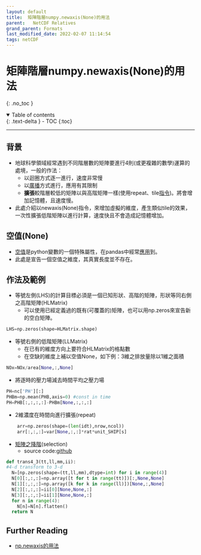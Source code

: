 ```yaml
---
layout: default
title:  矩陣階層numpy.newaxis(None)的用法
parent:   NetCDF Relatives
grand_parent: Formats
last_modified_date: 2022-02-07 11:14:54
tags: netCDF
---
```

# 矩陣階層numpy.newaxis(None)的用法
{: .no_toc }

<details open markdown="block">
  <summary>
    Table of contents
  </summary>
  {: .text-delta }
- TOC
{:toc}
</details>

---
## 背景
- 地球科學領域經常遇到不同階層數的矩陣要進行4則(或更複雜的數學)運算的處境，一般的作法：
  - 以迴圈方式逐一進行，速度非常慢
  - 以[廣播](https://www.w3help.cc/a/202108/607444.html)方式進行，應用有其限制
  - **擴張**較階層較低的矩陣以與高階矩陣一樣(使用repeat、tile[指令](https://www.itread01.com/content/1546505845.html))。將會增加記憶體，且速度慢。
- 此處介紹以newaxis(None)指令，來增加虛擬的維度，產生類似tile的效果，一次性擴張低階矩陣以進行計算，速度快且不會造成記憶體增加。

## 空值(None)
- [空值](https://www.itread01.com/content/1550520906.html)是python變數的一個特殊屬性，在pandas中經常[應用](https://ithelp.ithome.com.tw/articles/10200052?sc=rss.qu)到。
- 此處是宣告一個空值之維度，其真實長度並不存在。

## 作法及範例
- 等號左側(LHS)的計算目標必須是一個已知形狀、高階的矩陣，形狀等同右側之高階矩陣(HLMatrix)
  - 可以使用已經定義過的既有(可覆蓋的)矩陣，也可以用np.zeros來宣告新的空白矩陣。

```python
LHS=np.zeros(shape=HLMatrix.shape)
```
- 等號右側的低階矩陣(LLMatrix)
  - 在已有的維度方向上要符合HLMatrix的格點數
  - 在空缺的維度上補以空值None，如下例：3維之排放量除以1維之面積

```python
NOx=NOx/area[None,:,None]
```
- 將逐時的壓力場減去時間平均之壓力場

```python
PH=nc['PH'][:]
PHBm=np.mean(PHB,axis=0) #const in time
PH=PHB[:,:,:,:]-PHBm[None,:,:,:]
```

- 2維濃度在時間向進行擴張(repeat)

```python
    arr=np.zeros(shape=(len(idt),nrow,ncol))
    arr[:,:,:]=var[None,:,:]*rat*unit_SHIP[s]
```
- [矩陣之降階](https://sinotec2.github.io/Focus-on-Air-Quality/AQana/GAQuality/ECMWF_rean/grb2bc/#矩陣之降階selection)(selection)
  - source code:[github](https://github.com/sinotec2/cmaq_relatives/blob/master/bcon/grb2bc.py)

```python
def trans4_3(tt,ll,mm,ii):
#4-d transform to 3-d
  N=[np.zeros(shape=(tt,ll,mm),dtype=int) for i in range(4)]
  N[0][:,:,:]=np.array([t for t in range(tt)])[:,None,None]
  N[1][:,:,:]=np.array([k for k in range(ll)])[None,:,None]
  N[2][:,:,:]=ii[0][None,None,:]
  N[3][:,:,:]=ii[1][None,None,:]
  for n in range(4):
    N[n]=N[n].flatten()
  return N
```

## Further Reading
- [np.newaxis的用法](https://www.itread01.com/content/1547568207.html)